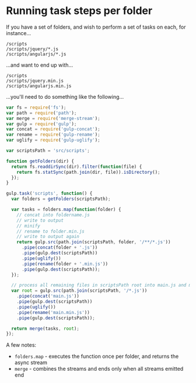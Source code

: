 # Running task steps per folder

If you have a set of folders, and wish to perform a set of tasks on each, for 
instance...

```
/scripts
/scripts/jquery/*.js
/scripts/angularjs/*.js
```

...and want to end up with...

```
/scripts
/scripts/jquery.min.js
/scripts/angularjs.min.js
```

...you'll need to do something like the following...

```javascript
var fs = require('fs');
var path = require('path');
var merge = require('merge-stream');
var gulp = require('gulp');
var concat = require('gulp-concat');
var rename = require('gulp-rename');
var uglify = require('gulp-uglify');

var scriptsPath = 'src/scripts';

function getFolders(dir) {
  return fs.readdirSync(dir).filter(function(file) {
    return fs.statSync(path.join(dir, file)).isDirectory();
  });
}

gulp.task('scripts', function() {
  var folders = getFolders(scriptsPath);

  var tasks = folders.map(function(folder) {
    // concat into foldername.js
    // write to output
    // minify
    // rename to folder.min.js
    // write to output again
    return gulp.src(path.join(scriptsPath, folder, '/**/*.js'))
      .pipe(concat(folder + '.js'))
      .pipe(gulp.dest(scriptsPath))
      .pipe(uglify())
      .pipe(rename(folder + '.min.js'))
      .pipe(gulp.dest(scriptsPath));
  });

  // process all remaining files in scriptsPath root into main.js and main.min.js files
  var root = gulp.src(path.join(scriptsPath, '/*.js'))
    .pipe(concat('main.js'))
    .pipe(gulp.dest(scriptsPath))
    .pipe(uglify())
    .pipe(rename('main.min.js'))
    .pipe(gulp.dest(scriptsPath));

  return merge(tasks, root);
});
```

A few notes:

* `folders.map` - executes the function once per folder, and returns the async stream
* `merge` - combines the streams and ends only when all streams emitted end
